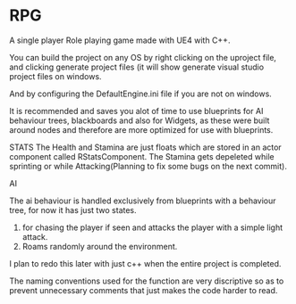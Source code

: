 # RPG
A single player Role playing game made with UE4 with C++.

You can build the project on any OS by right clicking on the uproject file, and clicking generate project files (it will show generate visual studio project files on windows.

And by configuring the DefaultEngine.ini file if you are not on windows.

It is recommended and saves you alot of time to use blueprints for AI behaviour trees, blackboards and also for Widgets, as these were built around nodes and therefore are more 
optimized for use with blueprints.

STATS
The Health and Stamina are just floats which are stored in an actor component called RStatsComponent.
The Stamina gets depeleted while sprinting or while Attacking(Planning to fix some bugs on the next commit).

AI

The ai behaviour is handled exclusively from blueprints with a behaviour tree, for now it has just two states.
1) for chasing the player if seen and attacks the player with a simple light attack. 
2) Roams randomly around the environment.

I plan to redo this later with just c++ when the entire project is completed.



The naming conventions used for the function are very discriptive so as to prevent unnecessary comments that just makes 
the code harder to read.